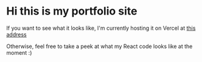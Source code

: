 # Hi this is my portfolio site

If you want to see what it looks like, I'm currently hosting it on Vercel at [this address](https://six-portfolio.vercel.app/)

Otherwise, feel free to take a peek at what my React code looks like at the moment :)